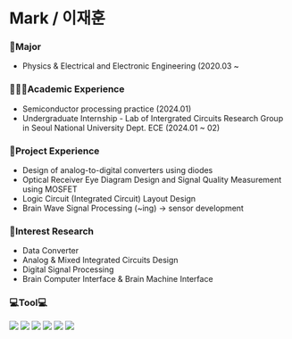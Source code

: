 **Mark / 이재훈**
====================


### 🏫Major
- Physics & Electrical and Electronic Engineering (2020.03 ~

### 👨🏽‍💻Academic Experience
- Semiconductor processing practice (2024.01)
- Undergraduate Internship - Lab of Intergrated Circuits Research Group in Seoul National University Dept. ECE (2024.01 ~ 02)  

### 💼Project Experience
- Design of analog-to-digital converters using diodes
- Optical Receiver Eye Diagram Design and Signal Quality Measurement using MOSFET
- Logic Circuit (Integrated Circuit) Layout Design
- Brain Wave Signal Processing (~ing) -> sensor development

### 🔬Interest Research
- Data Converter
- Analog & Mixed Integrated Circuits Design
- Digital Signal Processing
- Brain Computer Interface & Brain Machine Interface

### 💻Tool💻
<img src="https://img.shields.io/badge/Python-3766AB?style=plastic&logo=Python&logoColor=white"/></a>
<img src="https://img.shields.io/badge/MATLAB-FF6600?style=plastic&logo=Atlassian&logoColor=blue"/>
<img src="https://img.shields.io/badge/PSPICE-red?style=plastic&logo=Amazon EC2&logoColor=black"/>
<img src="https://img.shields.io/badge/HSPICE-hotpink?style=plastic&logo=CircuitVerse&logoColor=green"/>
<img src="https://img.shields.io/badge/LTSPICE-skyblue?style=plastic&logo=Circuit&logoColor=red"/>
<img src="https://img.shields.io/badge/Verilog-black?style=flat&logo=AMD&logoColor=ED1C24"/>

